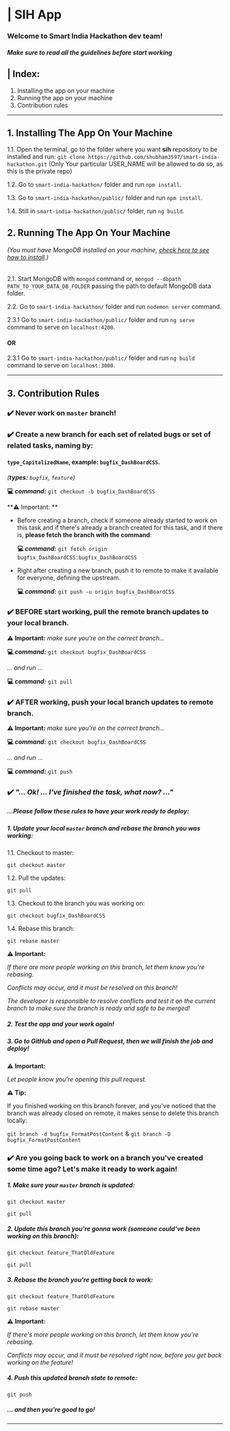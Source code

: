 # |  SIH App
### Welcome to Smart India Hackathon dev team!


##### Make sure to read all the guidelines before start working



## | Index: 

1. Installing the app on your machine
2. Running the app on your machine
3. Contribution rules
---



## 1. Installing The App On Your Machine


1.1.	Open the terminal, go to the folder where you want **sih** repository to be installed and run:
`git clone https://github.com/shubham3597/smart-india-hackathon.git` (Only Your particular USER_NAME will be allowed to do so, as this is the private repo)


1.2.	Go to `smart-india-hackathon/` folder and run `npm install`.

1.3.	Go to `smart-india-hackathon/public/` folder and run `npm install`.

1.4.	Still in `smart-india-hackathon/public/` folder, run `ng build`.



## 2. Running The App On Your Machine

###### (You must have MongoDB installed on your machine, [check here to see how to install](https://docs.mongodb.com/manual/installation/).) 


2.1.	Start MongoDB with `mongod` command or, `mongod --dbpath PATH_TO_YOUR_DATA_DB_FOLDER` passing the path to default MongoDB data folder.

2.2.	Go to `smart-india-hackathon/` folder and run `nodemon server`  command.

2.3.1 Go to `smart-india-hackathon/public/` folder and run `ng serve`  command to serve on `localhost:4200`.

#### OR

2.3.1	Go to `smart-india-hackathon/public/` folder and run `ng build`  command to serve on `localhost:3000`.

---


## 3. Contribution Rules


### ✔️ Never work on `master` branch!


### ✔️ Create a new branch for each set of related bugs or set of related tasks, naming by:

####  `type_CapitalizedName`, example: `bugfix_DashBoardCSS`.


*(**types:** `bugfix`, `feature`)*


**💻 *command:*** `git checkout -b bugfix_DashBoardCSS`


**⚠️ Important: **

* Before creating a branch, check if someone already started to work on this task and if there's already a branch created for this task, and if there is, **please fetch the branch with the command**:

  **💻 *command:*** `git fetch origin bugfix_DashBoardCSS:bugfix_DashBoardCSS`

* Right after creating a new branch, push it to remote to make it available for everyone, defining the upstream.

  **💻 *command:*** `git push -u origin bugfix_DashBoardCSS`


### ✔️ BEFORE start working, pull the remote branch updates to your local branch.


**⚠️ Important:** *make sure you're on the correct branch...*

**💻 *command:*** `git checkout bugfix_DashBoardCSS`

*... and run ...*

**💻 *command:*** `git pull`


### ✔️ AFTER working, push your local branch updates to remote branch.


**⚠️ Important:** *make sure you're on the correct branch...*

**💻 *command:*** `git checkout bugfix_DashBoardCSS`

*... and run ...*

**💻 *command:*** `git push`


### ✔️ *"... Ok! ... I've finished the task, what now? ..."* 


##### *...Please follow these rules to have your work ready to deploy:*


##### **1. Update your local `master` branch and rebase the branch you was working:**

1.1. Checkout to master:

`git checkout master`

1.2. Pull the updates:

`git pull`

1.3. Checkout to the branch you was working on:

`git checkout bugfix_DashBoardCSS`

1.4. Rebase this branch:

`git rebase master`


**⚠️ Important:** 

*If there are more people working on this branch, let them know you're rebasing.*

*Conflicts may occur, and it must be resolved on this branch!*

*The developer is responsible to resolve conflicts and test it on the current branch to make sure the branch is ready and safe to be merged!*


##### **2. Test the app and your work again!**


##### 3. Go to GitHub and open a Pull Request, then we will finish the job and deploy!


**⚠️ Important:** 

*Let people know you're opening this pull request.*


**⚠️ Tip:** 

If you finished working on this branch forever, and you've noticed that the branch was  already closed on remote, it makes sense to delete this branch locally:

`git branch -d bugfix_FormatPostContent`
&
`git branch -D bugfix_FormatPostContent`


### ✔️ Are you going back to work on a branch you've created some time ago? Let's make it ready to work again!


##### 1. Make sure your `master` branch is updated:

`git checkout master`

`git pull`


##### 2. Update this branch you're gonna work (someone could've been working on this branch):

`git checkout feature_ThatOldFeature`

`git pull`


##### 3. Rebase the branch you're getting back to work:

`git checkout feature_ThatOldFeature`

`git rebase master`


**⚠️ Important:** 

*If there's more people working on this branch, let them know you're rebasing.*

*Conflicts may occur, and it must be resolved right now, before you get back working on the feature!*


##### 4. Push this updated branch state to remote:

`git push`

##### *... and then you're good to go!*

---


